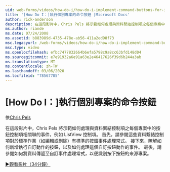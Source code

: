 ```yaml
---
uid: web-forms/videos/how-do-i/how-do-i-implement-command-buttons-for-individual-items
title: '[How Do I：]執行個別專案的命令按鈕 |Microsoft Docs'
author: rick-anderson
description: 在這段影片中，Chris Pels 將示範如何處理與資料繫結控制項之每個專案中的按鈕控制項相關聯的事件，例如 ListView 控制項。 第一個,。
ms.author: riande
ms.date: 07/24/2008
ms.assetid: b883989d-4735-478e-ab56-411a2ed98f73
msc.legacyurl: /web-forms/videos/how-do-i/how-do-i-implement-command-buttons-for-individual-items
msc.type: video
ms.openlocfilehash: efbc7477832664b6efa5798c9a8cc63bfd148d04
ms.sourcegitcommit: e7e91932a6e91a63e2e46417626f39d6b244a3ab
ms.translationtype: MT
ms.contentlocale: zh-TW
ms.lasthandoff: 03/06/2020
ms.locfileid: "78567785"
---
```

# <a name="how-do-i-implement-command-buttons-for-individual-items"></a>[How Do I：]執行個別專案的命令按鈕

依[Chris Pels](https://twitter.com/chrispels)

在這段影片中，Chris Pels 將示範如何處理與資料繫結控制項之每個專案中的按鈕控制項相關聯的事件，例如 ListView 控制項。 首先，請參閱這些資料繫結控制項對於標準作業（如編輯或刪除）有標準的按鈕事件處理常式。 接下來，瞭解如何新增執行自訂動作的按鈕，以及如何處理這個自訂按鈕動作的事件。 最後，請參閱如何將資料傳遞至自訂事件處理常式，以便識別按下按鈕的來源專案。

[&#9654;觀看影片（34分鐘）](https://channel9.msdn.com/Blogs/ASP-NET-Site-Videos/how-do-i-implement-command-buttons-for-individual-items)
